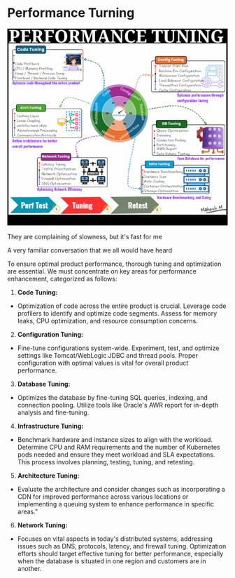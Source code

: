# Performance Turning 

![Banner](../images/PerformanceTurning.gif)

They are complaining of slowness, but it's fast for me

A very familiar conversation that we all would have heard

To ensure optimal product performance, thorough tuning and optimization are essential. We must concentrate on key areas for performance enhancement, categorized as follows:

1. **Code Tuning:**
- Optimization of code across the entire product is crucial. Leverage code profilers to identify and optimize code segments. Assess for memory leaks, CPU optimization, and resource consumption concerns.

2. **Configuration Tuning:**
- Fine-tune configurations system-wide. Experiment, test, and optimize settings like Tomcat/WebLogic JDBC and thread pools. Proper configuration with optimal values is vital for overall product performance.

3. **Database Tuning:**
- Optimizes the database by fine-tuning SQL queries, indexing, and connection pooling. Utilize tools like Oracle's AWR report for in-depth analysis and fine-tuning.

4. **Infrastructure Tuning:**
- Benchmark hardware and instance sizes to align with the workload. Determine CPU and RAM requirements and the number of Kubernetes pods needed and ensure they meet workload and SLA expectations. This process involves planning, testing, tuning, and retesting.

5. **Architecture Tuning:**
- Evaluate the architecture and consider changes such as incorporating a CDN for improved performance across various locations or implementing a queuing system to enhance performance in specific areas."

6. **Network Tuning:**
- Focuses on vital aspects in today's distributed systems, addressing issues such as DNS, protocols, latency, and firewall tuning. Optimization efforts should target effective tuning for better performance, especially when the database is situated in one region and customers are in another.
